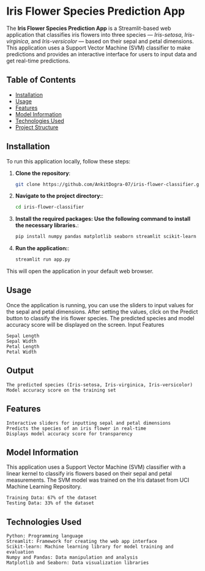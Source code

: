 # Iris Flower Species Prediction App

The **Iris Flower Species Prediction App** is a Streamlit-based web application that classifies iris flowers into three species — *Iris-setosa*, *Iris-virginica*, and *Iris-versicolor* — based on their sepal and petal dimensions. This application uses a Support Vector Machine (SVM) classifier to make predictions and provides an interactive interface for users to input data and get real-time predictions.

## Table of Contents

- [Installation](#installation)
- [Usage](#usage)
- [Features](#features)
- [Model Information](#model-information)
- [Technologies Used](#technologies-used)
- [Project Structure](#project-structure)

## Installation

To run this application locally, follow these steps:

1. **Clone the repository**:
   ```bash
   git clone https://github.com/AnkitDogra-07/iris-flower-classifier.git
2. **Navigate to the project directory:**:
   ```bash
   cd iris-flower-classifier
3. **Install the required packages: Use the following command to install the necessary libraries.**:
   ```bash
   pip install numpy pandas matplotlib seaborn streamlit scikit-learn
4. **Run the application:**:
   ```bash
   streamlit run app.py
This will open the application in your default web browser.
## Usage

Once the application is running, you can use the sliders to input values for the sepal and petal dimensions. After setting the values, click on the Predict button to classify the iris flower species. The predicted species and model accuracy score will be displayed on the screen.
Input Features

    Sepal Length
    Sepal Width
    Petal Length
    Petal Width

## Output

    The predicted species (Iris-setosa, Iris-virginica, Iris-versicolor)
    Model accuracy score on the training set

## Features

    Interactive sliders for inputting sepal and petal dimensions
    Predicts the species of an iris flower in real-time
    Displays model accuracy score for transparency

## Model Information

This application uses a Support Vector Machine (SVM) classifier with a linear kernel to classify iris flowers based on their sepal and petal measurements. The SVM model was trained on the Iris dataset from UCI Machine Learning Repository.

    Training Data: 67% of the dataset
    Testing Data: 33% of the dataset

## Technologies Used

    Python: Programming language
    Streamlit: Framework for creating the web app interface
    Scikit-learn: Machine learning library for model training and evaluation
    Numpy and Pandas: Data manipulation and analysis
    Matplotlib and Seaborn: Data visualization libraries
